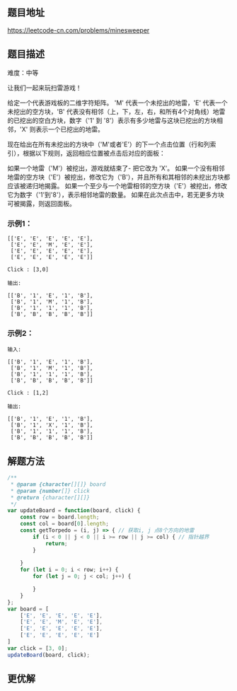 ## 题目地址

https://leetcode-cn.com/problems/minesweeper

## 题目描述

难度：中等


让我们一起来玩扫雷游戏！

给定一个代表游戏板的二维字符矩阵。 'M' 代表一个未挖出的地雷，'E' 代表一个未挖出的空方块，'B' 代表没有相邻（上，下，左，右，和所有4个对角线）地雷的已挖出的空白方块，数字（'1' 到 '8'）表示有多少地雷与这块已挖出的方块相邻，'X' 则表示一个已挖出的地雷。

现在给出在所有未挖出的方块中（'M'或者'E'）的下一个点击位置（行和列索引），根据以下规则，返回相应位置被点击后对应的面板：

如果一个地雷（'M'）被挖出，游戏就结束了- 把它改为 'X'。
如果一个没有相邻地雷的空方块（'E'）被挖出，修改它为（'B'），并且所有和其相邻的未挖出方块都应该被递归地揭露。
如果一个至少与一个地雷相邻的空方块（'E'）被挖出，修改它为数字（'1'到'8'），表示相邻地雷的数量。
如果在此次点击中，若无更多方块可被揭露，则返回面板。

### 示例1：

```
[['E', 'E', 'E', 'E', 'E'],
 ['E', 'E', 'M', 'E', 'E'],
 ['E', 'E', 'E', 'E', 'E'],
 ['E', 'E', 'E', 'E', 'E']]

Click : [3,0]

输出: 

[['B', '1', 'E', '1', 'B'],
 ['B', '1', 'M', '1', 'B'],
 ['B', '1', '1', '1', 'B'],
 ['B', 'B', 'B', 'B', 'B']]

```

### 示例2：

```
输入: 

[['B', '1', 'E', '1', 'B'],
 ['B', '1', 'M', '1', 'B'],
 ['B', '1', '1', '1', 'B'],
 ['B', 'B', 'B', 'B', 'B']]

Click : [1,2]

输出: 

[['B', '1', 'E', '1', 'B'],
 ['B', '1', 'X', '1', 'B'],
 ['B', '1', '1', '1', 'B'],
 ['B', 'B', 'B', 'B', 'B']]

```

## 解题方法


```js
/**
 * @param {character[][]} board
 * @param {number[]} click
 * @return {character[][]}
 */
var updateBoard = function(board, click) {
	const row = board.length;
	const col = board[0].length;
	const getTorpedo = (i, j) => { // 获取i, j 点8个方向的地雷
		if (i < 0 || j < 0 || i >= row || j >= col) { // 指针越界
			return;
		}
		
	}
	for (let i = 0; i < row; i++) {
		for (let j = 0; j < col; j++) {

		}
	}
};
var board = [
	['E', 'E', 'E', 'E', 'E'],
	['E', 'E', 'M', 'E', 'E'],
	['E', 'E', 'E', 'E', 'E'],
	['E', 'E', 'E', 'E', 'E']
]
var click = [3, 0];
updateBoard(board, click);
```

## 更优解


```js

```


